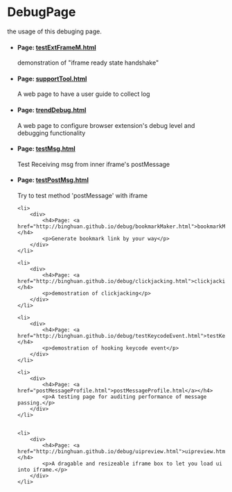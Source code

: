 DebugPage
=========
the usage of this debuging page.

<ul>
    <li>
        <div>
            <h4>Page: <a href="http://binghuan.github.io/debug/testExtFrameM.html">testExtFrameM.html</a></h4>
            <p>demonstration of "iframe ready state handshake"</p>
        </div>
    </li>
    <li>
        <div>
            <h4>Page: <a href="http://binghuan.github.io/debug/supportTool.html">supportTool.html</a></h4>
            <p>A web page to have a user guide to collect log</p>
        </div>
    </li>
    <li>
        <div>
            <h4>Page: <a href="http://binghuan.github.io/debug/trendDebug.html">trendDebug.html</a></h4>
            <p>A web page to configure browser extension's debug level and debugging functionality</p>
        </div>
    </li>
    <li>
        <div>
            <h4>Page: <a href="http://binghuan.github.io/debug/testMsg.html">testMsg.html</a></h4>
            <p>Test Receiving msg from inner iframe's postMessage</p>
        </div>
    </li>
    <li>
        <div>
            <h4>Page: <a href="http://binghuan.github.io/debug/testPostMsg.html">testPostMsg.html</a></h4>
            <p>Try to test method 'postMessage' with iframe</p>
        </div>
    </li>

    <li>
        <div>
            <h4>Page: <a href="http://binghuan.github.io/debug/bookmarkMaker.html">bookmarkMaker.html</a></h4>
            <p>Generate bookmark link by your way</p>
        </div>
    </li>

    <li>
        <div>
            <h4>Page: <a href="http://binghuan.github.io/debug/clickjacking.html">clickjacking.html</a></h4>
            <p>demostration of clickjacking</p>
        </div>
    </li>

    <li>
        <div>
            <h4>Page: <a href="http://binghuan.github.io/debug/testKeycodeEvent.html">testKeycodeEvent.html</a></h4>
            <p>demostration of hooking keycode event</p>
        </div>
    </li>

    <li>
        <div>
            <h4>Page: <a href="postMessageProfile.html">postMessageProfile.html</a></h4>
            <p>A testing page for auditing performance of message passing.</p>
        </div>
    </li>


    <li>
        <div>
            <h4>Page: <a href="http://binghuan.github.io/debug/uipreview.html">uipreview.html</a></h4>
            <p>A dragable and resizeable iframe box to let you load ui into iframe.</p>
        </div>
    </li>


</ul>




